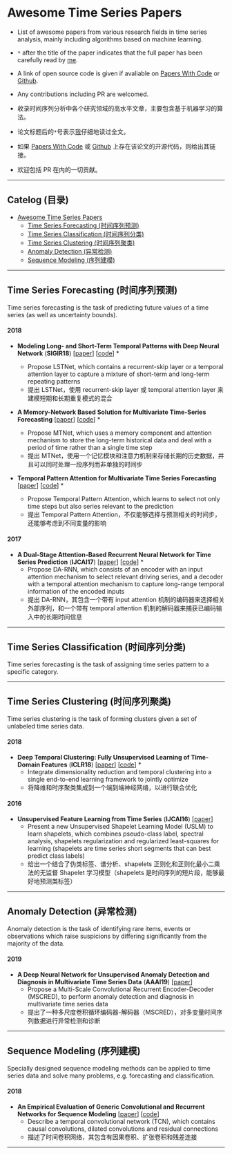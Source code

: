 # Awesome Time Series Papers

- List of awesome papers from various research fields in time series analysis, mainly including algorithms based on machine learning. 
- `*` after the title of the paper indicates that the full paper has been carefully read by [me](https://github.com/bighuang624).
- A link of open source code is given if avaliable on [Papers With Code](https://paperswithcode.com/) or [Github](https://github.com/).
- Any contributions including PR are welcomed.

- 收录时间序列分析中各个研究领域的高水平文章，主要包含基于机器学习的算法。
- 论文标题后的`*`号表示[我](https://github.com/bighuang624)仔细地读过全文。
- 如果 [Papers With Code](https://paperswithcode.com/) 或 [Github](https://github.com/) 上存在该论文的开源代码，则给出其链接。
- 欢迎包括 PR 在内的一切贡献。

- - -

## Catelog (目录)

- [Awesome Time Series Papers](#awesome-time-series-papers)
    - [Time Series Forecasting (时间序列预测)](#time-series-forecasting-时间序列预测)
    - [Time Series Classification (时间序列分类)](#time-series-classification-时间序列分类) 
    - [Time Series Clustering (时间序列聚类)](#time-series-clustering-时间序列聚类)
    - [Anomaly Detection (异常检测)](#anomaly-detection-异常检测) 
    - [Sequence Modeling (序列建模)](#sequence-modeling-序列建模)

- - -

## Time Series Forecasting (时间序列预测)

Time series forecasting is the task of predicting future values of a time series (as well as uncertainty bounds).

<!--### Multivariate-->

#### 2018

- **Modeling Long- and Short-Term Temporal Patterns with Deep Neural Network** (**SIGIR18**) [[paper](https://arxiv.org/pdf/1703.07015v3.pdf)] [[code](https://paperswithcode.com/paper/modeling-long-and-short-term-temporal)] *
    - Propose LSTNet, which contains a recurrent-skip layer or a temporal attention layer to capture a mixture of short-term and long-term repeating patterns
    - 提出 LSTNet，使用 recurrent-skip layer 或 temporal attention layer 来建模短期和长期重复模式的混合

- **A Memory-Network Based Solution for Multivariate Time-Series Forecasting** [[paper](https://arxiv.org/pdf/1809.02105v1.pdf)] [[code](https://github.com/Maple728/MTNet)] *
    - Propose MTNet, which uses a memory component and attention mechanism to store the long-term historical data and deal with a period of time rather than a single time step
    - 提出 MTNet，使用一个记忆模块和注意力机制来存储长期的历史数据，并且可以同时处理一段序列而非单独的时间步

- **Temporal Pattern Attention for Multivariate Time Series Forecasting** [[paper](https://arxiv.org/pdf/1809.04206v2.pdf)] [[code](https://github.com/gantheory/TPA-LSTM)] *
    - Propose Temporal Pattern Attention, which learns to select not only time steps but also series relevant to the prediction
    - 提出 Temporal Pattern Attention，不仅能够选择与预测相关的时间步，还能够考虑到不同变量的影响

#### 2017

- **A Dual-Stage Attention-Based Recurrent Neural Network for Time Series Prediction** (**IJCAI17**) [[paper](https://arxiv.org/pdf/1704.02971v4.pdf)] [[code](https://paperswithcode.com/paper/a-dual-stage-attention-based-recurrent-neural)] *
    - Propose DA-RNN, which consists of an encoder with an input attention mechanism to select relevant driving series, and a decoder with a temporal attention mechanism to capture long-range temporal information of the encoded inputs
    - 提出 DA-RNN，其包含一个带有 input attention 机制的编码器来选择相关外部序列，和一个带有 temporal attention 机制的解码器来捕获已编码输入中的长期时间信息

- - -

## Time Series Classification (时间序列分类)

Time series forecasting is the task of assigning time series pattern to a specific category.

- - -

## Time Series Clustering (时间序列聚类)

Time series clustering is the task of forming clusters given a set of unlabeled time series data.

#### 2018

- **Deep Temporal Clustering: Fully Unsupervised Learning of Time-Domain Features** (**ICLR18**) [[paper](https://arxiv.org/pdf/1802.01059.pdf)] [[code](https://github.com/saeeeeru/dtc-tensorflow)] *
    - Integrate dimensionality reduction and temporal clustering into a single end-to-end learning framework to jointly optimize
    - 将降维和时序聚类集成到一个端到端神经网络，以进行联合优化

#### 2016

- **Unsupervised Feature Learning from Time Series** (**IJCAI16**) [[paper](https://pdfs.semanticscholar.org/b4f5/8e005541c54b146e67b09094f09ba3297906.pdf)]
    - Present a new Unsupervised Shapelet Learning Model (USLM) to learn shapelets, which combines pseudo-class label, spectral analysis, shapelets regularization and regularized least-squares for learning (shapelets are time series short segments that can best predict class labels)
    - 给出一个结合了伪类标签、谱分析、shapelets 正则化和正则化最小二乘法的无监督 Shapelet 学习模型（shapelets 是时间序列的短片段，能够最好地预测类标签）

- - -

## Anomaly Detection (异常检测)

Anomaly detection is the task of identifying rare items, events or observations which raise suspicions by differing significantly from the majority of the data.

#### 2019

- **A Deep Neural Network for Unsupervised Anomaly Detection and Diagnosis in Multivariate Time Series Data** (**AAAI19**) [[paper](https://arxiv.org/pdf/1811.08055.pdf)]
    - Propose a Multi-Scale Convolutional Recurrent Encoder-Decoder (MSCRED), to perform anomaly detection and diagnosis in multivariate time series data
    - 提出了一种多尺度卷积循环编码器-解码器（MSCRED），对多变量时间序列数据进行异常检测和诊断

- - -

## Sequence Modeling (序列建模)

Specially designed sequence modeling methods can be applied to time series data and solve many problems, e.g. forecasting and classification.

#### 2018

- **An Empirical Evaluation of Generic Convolutional and Recurrent Networks for Sequence Modeling** [[paper](https://arxiv.org/pdf/1803.01271v2.pdf)] [[code](https://paperswithcode.com/paper/an-empirical-evaluation-of-generic)]
    - Describe a temporal convolutional network (TCN), which contains causal convolutions, dilated convolutions and residual connections
    - 描述了时间卷积网络，其包含有因果卷积、扩张卷积和残差连接

- - -

<!-- ## Spatial-Temporal Forecasting (时空预测)

- - -

## Stock Market Prediction (股票市场预测)

- - -

## Traffic Prediction (交通预测)

- - --->

